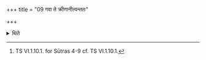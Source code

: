 +++
title = "09 गवा ते क्रीणानीत्यन्ततः"

+++

<details><summary>थिते</summary>

9. Finally (the Adhvaryu makes the offer) with “Let me purchase your (Soma) for a (whole) cow."[^1]  


[^1]: TS VI.1.10.1. for Sūtras 4-9 cf. TS VI.1.10.1.  
</details>
